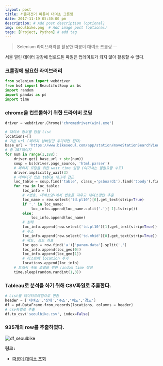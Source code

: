 ```yaml
---
layout: post
title: 서울자전거 따릉이 대여소 크롤링
date: 2017-11-19 05:30:00 pm
description: # Add post description (optional)
img: seoulbike.png  # Add image post (optional)
tags: [Project, Python] # add tag
---
```


> Selenium 라이브러리를 활용한 따릉이 대여소 크롤링 --

서울 열린 데이터 광장에 업로드된 파일은 업데이트가 되지 않아 활용할 수 없다.

### 크롤링에 필요한 라이브러리

``` python
from selenium import webdriver
from bs4 import BeautifulSoup as bs
import random
import pandas as pd
import time
```
### chrome을 컨트롤하기 위한 드라이버 로딩

``` python
driver = webdriver.Chrome('chromedriver(win).exe')
```

``` python
# 대여소 정보를 담을 List
locations=[]
# 기본 url (페이지 넘버링만 추가하면 된다)
base_url = 'https://www.bikeseoul.com/app/station/moveStationSearchView.do?currentPageNo='
# 총 187페이지
for num in range(1,188):
    driver.get( base_url + str(num))
    soup = bs(driver.page_source, 'html.parser')
    # 페이지 로딩을 위한 wait time 설정 (여기서는 불필요할 수도)
    driver.implicitly_wait(3)
    # 데이터가 있는 table 태그에 접근
    loc_table = soup.find('table', class_='psboard1').find('tbody').find_all('tr')
    for row in loc_table:
        loc_info = []
        # <번호. 대여소명>에서 번호를 지우고 대여소명만 추출
        loc_name = row.select('td.pl10')[0].get_text(strip=True)
        if '.' in loc_name:
            loc_info.append(loc_name.split('.')[-1].lstrip())
        else:
            loc_info.append(loc_name)
        # 상태
        loc_info.append(row.select('td.pl10')[1].get_text(strip=True))
        # 주소
        loc_info.append(row.select('td.mhid')[0].get_text(strip=True))
        # 위도, 경도 좌표
        loc_geo = row.find('a')['param-data'].split(',')
        loc_info.append(loc_geo[0])
        loc_info.append(loc_geo[1])
        # 리스트에 location 추가
        locations.append(loc_info)
    # 트래픽 속도 조절을 위한 random time 설정    
    time.sleep(random.randint(1,3))   
```

### Tableau로 분석을 하기 위해 CSV파일로 추출한다.

``` python
# List를 데이터프레임으로 변환
header = ['대여소','상태','주소','위도','경도']
df = pd.DataFrame.from_records(locations, columns = header)
# csv파일로 추출
df.to_csv('seoulbike.csv', index=False)
```
### 935개의 row를 추출하였다.

![df_seoulbike]({{site.baseurl}}/assets/img/df_seoulbike.png)

**링크 :**
* [따릉이 대여소 조회](https://www.bikeseoul.com/app/station/moveStationSearchView.do?currentPageNo=1)
